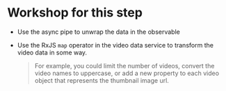 # Workshop for this step

* Use the async pipe to unwrap the data in the observable

* Use the RxJS `map` operator in the video data service to transform
  the video data in some way.
  > For example, you could limit the number of
  videos, convert the video names to uppercase, or add a new property to
  each video object that represents the thumbnail image url.
